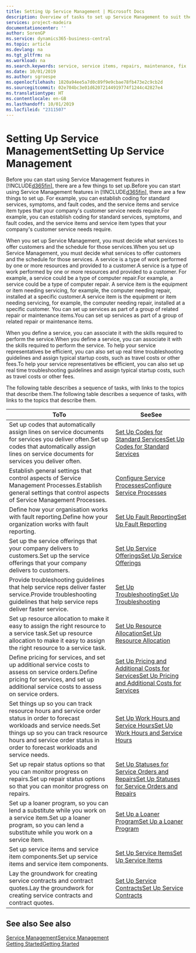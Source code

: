 ```yaml
---
title: Setting Up Service Management | Microsoft Docs
description: Overview of tasks to set up Service Management to suit the way that your organisations manages its services.
services: project-madeira
documentationcenter: ''
author: SorenGP
ms.service: dynamics365-business-central
ms.topic: article
ms.devlang: na
ms.tgt_pltfrm: na
ms.workload: na
ms.search.keywords: service, service items, repairs, maintenance, fix
ms.date: 10/01/2019
ms.author: sgroespe
ms.openlocfilehash: 1820a94ee5a7d0c89f9e9cbae78fb473e2c9cb2d
ms.sourcegitcommit: 02e704bc3e01d62072144919774f1244c42827e4
ms.translationtype: HT
ms.contentlocale: en-GB
ms.lasthandoff: 10/01/2019
ms.locfileid: "2311507"
---
```

# <a name="setting-up-service-management"></a><span data-ttu-id="4805d-103">Setting Up Service Management</span><span class="sxs-lookup"><span data-stu-id="4805d-103">Setting Up Service Management</span></span>
<span data-ttu-id="4805d-104">Before you can start using Service Management features in [!INCLUDE[d365fin](includes/d365fin_md.md)], there are a few things to set up.</span><span class="sxs-lookup"><span data-stu-id="4805d-104">Before you can start using Service Management features in [!INCLUDE[d365fin](includes/d365fin_md.md)], there are a few things to set up.</span></span> <span data-ttu-id="4805d-105">For example, you can establish coding for standard services, symptoms, and fault codes, and the service items and service item types that your company's customer service needs require.</span><span class="sxs-lookup"><span data-stu-id="4805d-105">For example, you can establish coding for standard services, symptoms, and fault codes, and the service items and service item types that your company's customer service needs require.</span></span>  

<span data-ttu-id="4805d-106">When you set up Service Management, you must decide what services to offer customers and the schedule for those services.</span><span class="sxs-lookup"><span data-stu-id="4805d-106">When you set up Service Management, you must decide what services to offer customers and the schedule for those services.</span></span> <span data-ttu-id="4805d-107">A service is a type of work performed by one or more resources and provided to a customer.</span><span class="sxs-lookup"><span data-stu-id="4805d-107">A service is a type of work performed by one or more resources and provided to a customer.</span></span> <span data-ttu-id="4805d-108">For example, a service could be a type of computer repair.</span><span class="sxs-lookup"><span data-stu-id="4805d-108">For example, a service could be a type of computer repair.</span></span> <span data-ttu-id="4805d-109">A service item is the equipment or item needing servicing, for example, the computer needing repair, installed at a specific customer.</span><span class="sxs-lookup"><span data-stu-id="4805d-109">A service item is the equipment or item needing servicing, for example, the computer needing repair, installed at a specific customer.</span></span> <span data-ttu-id="4805d-110">You can set up services as part of a group of related repair or maintenance items.</span><span class="sxs-lookup"><span data-stu-id="4805d-110">You can set up services as part of a group of related repair or maintenance items.</span></span>  
  
<span data-ttu-id="4805d-111">When you define a service, you can associate it with the skills required to perform the service.</span><span class="sxs-lookup"><span data-stu-id="4805d-111">When you define a service, you can associate it with the skills required to perform the service.</span></span> <span data-ttu-id="4805d-112">To help your service representatives be efficient, you can also set up real time troubleshooting guidelines and assign typical startup costs, such as travel costs or other fees.</span><span class="sxs-lookup"><span data-stu-id="4805d-112">To help your service representatives be efficient, you can also set up real time troubleshooting guidelines and assign typical startup costs, such as travel costs or other fees.</span></span>  

<span data-ttu-id="4805d-113">The following table describes a sequence of tasks, with links to the topics that describe them.</span><span class="sxs-lookup"><span data-stu-id="4805d-113">The following table describes a sequence of tasks, with links to the topics that describe them.</span></span>  
  
| <span data-ttu-id="4805d-114">To</span><span class="sxs-lookup"><span data-stu-id="4805d-114">To</span></span> | <span data-ttu-id="4805d-115">See</span><span class="sxs-lookup"><span data-stu-id="4805d-115">See</span></span> |
| --- | --- |
| <span data-ttu-id="4805d-116">Set up codes that automatically assign lines on service documents for services you deliver often.</span><span class="sxs-lookup"><span data-stu-id="4805d-116">Set up codes that automatically assign lines on service documents for services you deliver often.</span></span> |[<span data-ttu-id="4805d-117">Set Up Codes for Standard Services</span><span class="sxs-lookup"><span data-stu-id="4805d-117">Set Up Codes for Standard Services</span></span>](service-how-setup-service-coding.md)|
| <span data-ttu-id="4805d-118">Establish general settings that control aspects of Service Management Processes.</span><span class="sxs-lookup"><span data-stu-id="4805d-118">Establish general settings that control aspects of Service Management Processes.</span></span>|[<span data-ttu-id="4805d-119">Configure Service Processes</span><span class="sxs-lookup"><span data-stu-id="4805d-119">Configure Service Processes</span></span>](service-setup-service-processes.md)|
| <span data-ttu-id="4805d-120">Define how your organisation works with fault reporting.</span><span class="sxs-lookup"><span data-stu-id="4805d-120">Define how your organization works with fault reporting.</span></span> |[<span data-ttu-id="4805d-121">Set Up Fault Reporting</span><span class="sxs-lookup"><span data-stu-id="4805d-121">Set Up Fault Reporting</span></span>](service-how-setup-fault-reporting.md) |
| <span data-ttu-id="4805d-122">Set up the service offerings that your company delivers to customers.</span><span class="sxs-lookup"><span data-stu-id="4805d-122">Set up the service offerings that your company delivers to customers.</span></span>|[<span data-ttu-id="4805d-123">Set Up Service Offerings</span><span class="sxs-lookup"><span data-stu-id="4805d-123">Set Up Service Offerings</span></span>](service-how-setup-service-offerings.md)|
| <span data-ttu-id="4805d-124">Provide troubleshooting guidelines that help service reps deliver faster service.</span><span class="sxs-lookup"><span data-stu-id="4805d-124">Provide troubleshooting guidelines that help service reps deliver faster service.</span></span> |[<span data-ttu-id="4805d-125">Set Up Troubleshooting</span><span class="sxs-lookup"><span data-stu-id="4805d-125">Set Up Troubleshooting</span></span>](service-how-setup-troubleshooting.md) |
| <span data-ttu-id="4805d-126">Set up resource allocation to make it easy to assign the right resource to a service task.</span><span class="sxs-lookup"><span data-stu-id="4805d-126">Set up resource allocation to make it easy to assign the right resource to a service task.</span></span> |[<span data-ttu-id="4805d-127">Set Up Resource Allocation</span><span class="sxs-lookup"><span data-stu-id="4805d-127">Set Up Resource Allocation</span></span>](service-how-setup-resource-allocation.md) |
| <span data-ttu-id="4805d-128">Define pricing for services, and set up additional service costs to assess on service orders.</span><span class="sxs-lookup"><span data-stu-id="4805d-128">Define pricing for services, and set up additional service costs to assess on service orders.</span></span> |[<span data-ttu-id="4805d-129">Set Up Pricing and Additional Costs for Services</span><span class="sxs-lookup"><span data-stu-id="4805d-129">Set Up Pricing and Additional Costs for Services</span></span>](service-how-setup-service-costs-pricing.md)|
| <span data-ttu-id="4805d-130">Set things up so you can track resource hours and service order status in order to forecast workloads and service needs.</span><span class="sxs-lookup"><span data-stu-id="4805d-130">Set things up so you can track resource hours and service order status in order to forecast workloads and service needs.</span></span>|[<span data-ttu-id="4805d-131">Set Up Work Hours and Service Hours</span><span class="sxs-lookup"><span data-stu-id="4805d-131">Set Up Work Hours and Service Hours</span></span>](service-how-setup-work-service-hours.md)|
| <span data-ttu-id="4805d-132">Set up repair status options so that you can monitor progress on repairs.</span><span class="sxs-lookup"><span data-stu-id="4805d-132">Set up repair status options so that you can monitor progress on repairs.</span></span> | [<span data-ttu-id="4805d-133">Set Up Statuses for Service Orders and Repairs</span><span class="sxs-lookup"><span data-stu-id="4805d-133">Set Up Statuses for Service Orders and Repairs</span></span>](service-order-repair-status.md)|
| <span data-ttu-id="4805d-134">Set up a loaner program, so you can lend a substitute while you work on a service item.</span><span class="sxs-lookup"><span data-stu-id="4805d-134">Set up a loaner program, so you can lend a substitute while you work on a service item.</span></span> |[<span data-ttu-id="4805d-135">Set Up a Loaner Program</span><span class="sxs-lookup"><span data-stu-id="4805d-135">Set Up a Loaner Program</span></span>](service-how-setup-loaner-program.md) |
| <span data-ttu-id="4805d-136">Set up service items and service item components.</span><span class="sxs-lookup"><span data-stu-id="4805d-136">Set up service items and service item components.</span></span> |[<span data-ttu-id="4805d-137">Set Up Service Items</span><span class="sxs-lookup"><span data-stu-id="4805d-137">Set Up Service Items</span></span>](service-how-setup-service-items.md) |
| <span data-ttu-id="4805d-138">Lay the groundwork for creating service contracts and contract quotes.</span><span class="sxs-lookup"><span data-stu-id="4805d-138">Lay the groundwork for creating service contracts and contract quotes.</span></span> |[<span data-ttu-id="4805d-139">Set Up Service Contracts</span><span class="sxs-lookup"><span data-stu-id="4805d-139">Set Up Service Contracts</span></span>](service-how-setup-service-contracts.md) |

## <a name="see-also"></a><span data-ttu-id="4805d-140">See also </span><span class="sxs-lookup"><span data-stu-id="4805d-140">See also</span></span>
[<span data-ttu-id="4805d-141">Service Management</span><span class="sxs-lookup"><span data-stu-id="4805d-141">Service Management</span></span>](service-service.md)  
[<span data-ttu-id="4805d-142">Getting Started</span><span class="sxs-lookup"><span data-stu-id="4805d-142">Getting Started</span></span>](product-get-started.md)  
